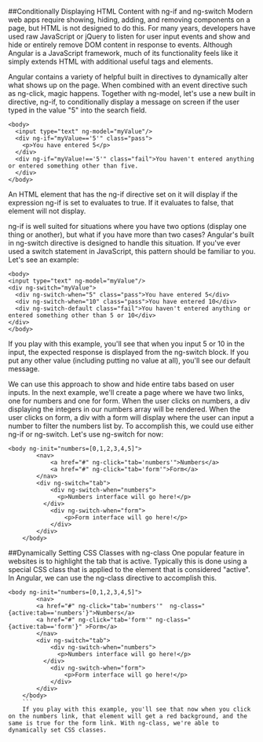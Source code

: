 ##Conditionally Displaying HTML Content with ng-if and ng-switch
Modern web apps require showing, hiding, adding, and removing components on a page, but HTML is not designed to do this. For many years, developers have used raw JavaScript or jQuery to listen for user input events and show and hide or entirely remove DOM content in response to events. Although Angular is a JavaScript framework, much of its functionality feels like it simply extends HTML with additional useful tags and elements.

Angular contains a variety of helpful built in directives to dynamically alter what shows up on the page. When combined with an event directive such as ng-click, magic happens. Together with ng-model, let's use a new built in directive, ng-if, to conditionally display a message on screen if the user typed in the value "5" into the search field.
```
<body>
  <input type="text" ng-model="myValue"/>
  <div ng-if="myValue=='5'" class="pass">
  	<p>You have entered 5</p>
  </div>
  <div ng-if="myValue!=='5'" class="fail">You haven't entered anything or entered something other than five.
  </div>
</body>
  ```
  An HTML element that has the ng-if directive set on it will display if the expression ng-if is set to evaluates to true. If it evaluates to false, that element will not display.

  ng-if is well suited for situations where you have two options (display one thing or another), but what if you have more than two cases? Angular's built in ng-switch directive is designed to handle this situation. If you've ever used a switch statement in JavaScript, this pattern should be familiar to you. Let's see an example:
  ```
  <body>
  <input type="text" ng-model="myValue"/>
  <div ng-switch="myValue">
  	<div ng-switch-when="5" class="pass">You have entered 5</div>
  	<div ng-switch-when="10" class="pass">You have entered 10</div>
  	<div ng-switch-default class="fail">You haven't entered anything or entered something other than 5 or 10</div>
  </div>
</body>
```

If you play with this example, you'll see that when you input 5 or 10 in the input, the expected response is displayed from the ng-switch block. If you put any other value (including putting no value at all), you'll see our default message.

We can use this approach to show and hide entire tabs based on user inputs. In the next example, we'll create a page where we have two links, one for numbers and one for form. When the user clicks on numbers, a div displaying the integers in our numbers array will be rendered. When the user clicks on form, a div with a form will display where the user can input a number to filter the numbers list by. To accomplish this, we could use either ng-if or ng-switch. Let's use ng-switch for now:
```
<body ng-init="numbers=[0,1,2,3,4,5]">
    	<nav>
			<a href="#" ng-click="tab='numbers'">Numbers</a>
			<a href="#" ng-click="tab='form'">Form</a>
		</nav>
		<div ng-switch="tab">
			<div ng-switch-when="numbers">
			  <p>Numbers interface will go here!</p>    
		  </div>
			<div ng-switch-when="form">
			   	<p>Form interface will go here!</p>
			</div>
		</div>
	</body>
```
##Dynamically Setting CSS Classes with ng-class
One popular feature in websites is to highlight the tab that is active. Typically this is done using a special CSS class that is applied to the element that is considered "active". In Angular, we can use the ng-class directive to accomplish this.
```
<body ng-init="numbers=[0,1,2,3,4,5]">
    	<nav>
        <a href="#" ng-click="tab='numbers'"  ng-class="{active:tab=='numbers'}">Numbers</a>
        <a href="#" ng-click="tab='form'" ng-class="{active:tab=='form'}" >Form</a>
		</nav>
		<div ng-switch="tab">
			<div ng-switch-when="numbers">
			  <p>Numbers interface will go here!</p>    
		  </div>
			<div ng-switch-when="form">
			   	<p>Form interface will go here!</p>
			</div>
		</div>
	</body>
	```
	If you play with this example, you'll see that now when you click on the numbers link, that element will get a red background, and the same is true for the form link. With ng-class, we're able to dynamically set CSS classes.
